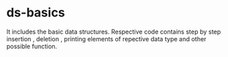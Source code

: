 # ds-basics
It includes the basic data structures. 
Respective code contains step by step insertion , deletion , printing elements of repective data type and other possible function.
